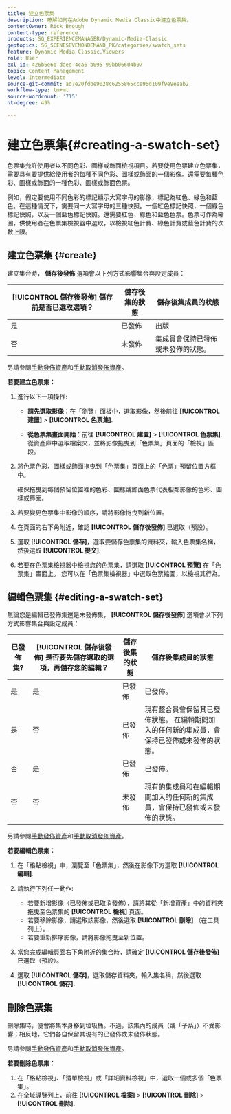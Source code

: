 ```yaml
---
title: 建立色票集
description: 瞭解如何在Adobe Dynamic Media Classic中建立色票集。
contentOwner: Rick Brough
content-type: reference
products: SG_EXPERIENCEMANAGER/Dynamic-Media-Classic
geptopics: SG_SCENESEVENONDEMAND_PK/categories/swatch_sets
feature: Dynamic Media Classic,Viewers
role: User
exl-id: 426b6e6b-daed-4ca6-b095-99bb06604b07
topic: Content Management
level: Intermediate
source-git-commit: ad7e20fdbe9028c6255865cce95d109f9e9eeab2
workflow-type: tm+mt
source-wordcount: '715'
ht-degree: 49%

---
```


# 建立色票集{#creating-a-swatch-set}

色票集允許使用者以不同色彩、圖樣或飾面檢視項目。若要使用色票建立色票集，需要具有要提供給使用者的每種不同色彩、圖樣或飾面的一個影像。還需要每種色彩、圖樣或飾面的一種色彩、圖樣或飾面色票。

例如，假定要使用不同色彩的標記顯示大寫字母的影像，標記為紅色、綠色和藍色。在這種情況下，需要同一大寫字母的三種快照。一個紅色標記快照，一個綠色標記快照，以及一個藍色標記快照。還需要紅色、綠色和藍色色票。色票可作為縮圖，供使用者在色票集檢視器中選取，以檢視紅色計費、綠色計費或藍色計費的次數上限。

## 建立色票集 {#create}

建立集合時， **儲存後發佈** 選項會以下列方式影響集合與設定成員：

| **[!UICONTROL 儲存後發佈]** 儲存前是否已選取選項？ | 儲存後集的狀態 | 儲存後集成員的狀態 |
| --- | --- | --- |
| 是 | 已發佈 | 出版 |
| 否 | 未發佈 | 集成員會保持已發佈或未發佈的狀態。 |

另請參閱[手動發佈資產](publishing-files.md#manually_publishing_assets)和[手動取消發佈資產](publishing-files.md#manually_unpublishing_assets)。

**若要建立色票集：**

1. 進行以下一項操作:

   * **請先選取影像**：在「瀏覽」面板中，選取影像，然後前往 **[!UICONTROL 建置]** > **[!UICONTROL 色票集]**.

   * **從色票集畫面開始**：前往 **[!UICONTROL 建置]** > **[!UICONTROL 色票集]**. 從資產庫中選取檔案夾，並將影像拖曳到「色票集」頁面的「檢視」區段。

1. 將色票色彩、圖樣或飾面拖曳到「色票集」頁面上的「色票」預留位置方框中。

   確保拖曳到每個預留位置裡的色彩、圖樣或飾面色票代表相鄰影像的色彩、圖樣或飾面。

1. 若要變更色票集中影像的順序，請將影像拖曳到新位置。
1. 在頁面的右下角附近，確認 **[!UICONTROL 儲存後發佈]** 已選取（預設）。
1. 選取 **[!UICONTROL 儲存]**，選取要儲存色票集的資料夾，輸入色票集名稱，然後選取 **[!UICONTROL 提交]**.
1. 若要在色票集檢視器中檢視您的色票集，請選取 **[!UICONTROL 預覽]** 在「色票集」畫面上。 您可以在「色票集檢視器」中選取色票縮圖，以檢視其行為。

## 編輯色票集 {#editing-a-swatch-set}

無論您是編輯已發佈集還是未發佈集， **[!UICONTROL 儲存後發佈]** 選項會以下列方式影響集合與設定成員：

| 已發佈集? | **[!UICONTROL 儲存後發佈]** 是否要先儲存選取的選項，再儲存您的編輯？ | 儲存後集的狀態 | 儲存後集成員的狀態 |
|--- | --- | --- | --- |
| 是 | 是 | 已發佈 | 已發佈。 |
| 是 | 否 | 已發佈 | 現有整合員會保留其已發佈狀態。 在編輯期間加入的任何新的集成員，會保持已發佈或未發佈的狀態。 |
| 否 | 是 | 已發佈 | 已發佈。 |
| 否 | 否 | 未發佈 | 現有的集成員和在編輯期間加入的任何新的集成員，會保持已發佈或未發佈的狀態。 |

另請參閱[手動發佈資產](publishing-files.md#manually_publishing_assets)和[手動取消發佈資產](publishing-files.md#manually_unpublishing_assets)。

**若要編輯色票集：**

1. 在「格點檢視」中，瀏覽至「色票集」，然後在影像下方選取 **[!UICONTROL 編輯]**.
1. 請執行下列任一動作:

   * 若要新增影像（已發佈或已取消發佈），請將其從「新增資產」中的資料夾拖曳至色票集的 **[!UICONTROL 檢視]** 頁面。
   * 若要移除影像，請選取該影像，然後選取 **[!UICONTROL 刪除]** （在工具列上）。
   * 若要重新排序影像，請將影像拖曳至新位置。

1. 當您完成編輯頁面右下角附近的集合時，請確定 **[!UICONTROL 儲存後發佈]** 已選取（預設）。
1. 選取 **[!UICONTROL 儲存]**，選取儲存資料夾，輸入集名稱，然後選取 **[!UICONTROL 儲存]**.

## 刪除色票集

刪除集時，便會將集本身移到垃圾桶。不過，該集內的成員（或「子系」）不受影響；相反地，它們各自保留其現有的已發佈或未發佈狀態。

另請參閱[手動發佈資產](publishing-files.md#manually_publishing_assets)和[手動取消發佈資產](publishing-files.md#manually_unpublishing_assets)。

**若要刪除色票集：**

1. 在「格點檢視」、「清單檢視」或「詳細資料檢視」中，選取一個或多個「色票集」。
1. 在全域導覽列上，前往 **[!UICONTROL 檔案]** > **[!UICONTROL 刪除]** > **[!UICONTROL 刪除]**.
